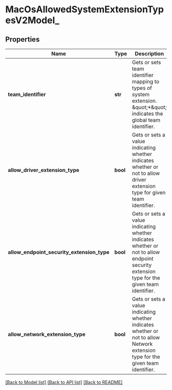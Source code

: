 # MacOsAllowedSystemExtensionTypesV2Model_

## Properties
Name | Type | Description | Notes
------------ | ------------- | ------------- | -------------
**team_identifier** | **str** | Gets or sets team identifier mapping to types of system extension.  \&quot;*\&quot; indicates the global team identifier. | [optional] 
**allow_driver_extension_type** | **bool** | Gets or sets a value indicating whether indicates whether or not to allow driver extension type for given team identifier. | [optional] 
**allow_endpoint_security_extension_type** | **bool** | Gets or sets a value indicating whether indicates whether or not to allow endpoint security extension type for the given team identifier. | [optional] 
**allow_network_extension_type** | **bool** | Gets or sets a value indicating whether indicates whether or not to allow Network extension type for the given team identifier. | [optional] 

[[Back to Model list]](../README.md#documentation-for-models) [[Back to API list]](../README.md#documentation-for-api-endpoints) [[Back to README]](../README.md)


